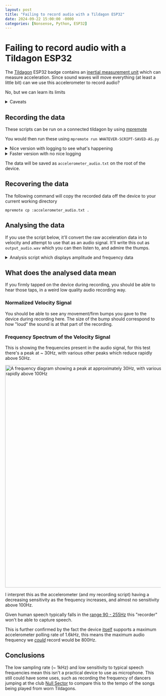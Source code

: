 ```yaml
---
layout: post
title: "Failing to record audio with a Tildagon ESP32"
date: 2024-09-22 15:00:00 -0000
categories: [Nonsense, Python, ESP32]
---
```


# Failing to record audio with a Tildagon ESP32

The [Tildagon](https://tildagon.badge.emfcamp.org/) ESP32 badge contains an [inertial measurement unit](https://tildagon.badge.emfcamp.org/tildagon-apps/reference/badge-hardware/#imu) which can measure acceleration. Since sound waves will move everything (at least a little bit) can we use this accelerometer to record audio?

No, but we can learn its limits

<details>
  <summary>Caveats</summary>
  
  * All this code was written by ChatGPT (specifically o1-preview-2024-09-12) with manual supervision.

- This code is not optimised for speed or correctness, so it could be possible to record audio, just unlikely.

</details>

## Recording the data

These scripts can be run on a connected tildagon by using [mpremote](https://docs.micropython.org/en/latest/reference/mpremote.html)

You would then run these using `mpremote run WHATEVER-SCRIPT-SAVED-AS.py`

<details>
<summary>Nice version with logging to see what's happening</summary>

```python

import time
import imu

# Configuration parameters
DURATION = 10          # Recording duration in seconds
SAMPLE_RATE = 100000     # Samples per second (Hz)
BUFFER_SIZE = 100      # Number of samples to buffer before writing to disk
FILE_NAME = 'accelerometer_audio.txt'  # Output file name

def record_accelerometer(duration, sample_rate, file_name):
    sample_interval = 1000000 // sample_rate  # Sample interval in microseconds
    data_buffer = []
    sample_count = 0  # Initialize sample counter
    previous_time = None  # To store the timestamp of the previous sample

    with open(file_name, 'w') as f:
        start_time = time.ticks_us()
        end_time = start_time + duration * 1000000  # Convert duration to microseconds
        next_sample_time = start_time

        print('Starting accelerometer recording...')
        while time.ticks_diff(time.ticks_us(), end_time) < 0:
            current_time = time.ticks_us()
            # if time.ticks_diff(current_time, next_sample_time) >= 0:
            if True:
                # Read accelerometer data
                x, y, z = imu.acc_read()
                sample_count += 1  # Increment sample counter

                # Calculate delta time between samples
                if previous_time is not None:
                    delta_time = time.ticks_diff(current_time, previous_time)
                else:
                    delta_time = 0  # For the first sample
                previous_time = current_time  # Update previous_time

                # Append data to buffer with timestamp
                data_line = '{},{},{},{}\n'.format(current_time, x, y, z)
                data_buffer.append(data_line)

                # Logging: Print the sample number, delta time, and data
                # print('Sample {}: Δt={}us, Time={}, x={:.3f}, y={:.3f}, z={:.3f}'.format(
                    # sample_count, delta_time, current_time, x, y, z))

                # Schedule next sample time
                next_sample_time += sample_interval

                # If buffer is full, write to file
                if len(data_buffer) >= BUFFER_SIZE:
                    for line in data_buffer:
                        f.write(line)
                    data_buffer = []
            # else:
            #     # Sleep briefly to yield control
            #     time.sleep_ms(1)

        # Write any remaining data
        if data_buffer:
            for line in data_buffer:
                f.write(line)
    print('Recording complete. Total samples recorded: {}'.format(sample_count))

# Start recording
record_accelerometer(DURATION, SAMPLE_RATE, FILE_NAME)

```

</details>

<details>
<summary>Faster version with no nice logging</summary>

```python
import time
import imu

# Configuration parameters
DURATION = 10          # Recording duration in seconds
BUFFER_SIZE = 5000      # Number of samples to buffer before writing to disk
FILE_NAME = 'accelerometer_audio.txt'  # Output file name

def record_accelerometer(duration, file_name):
    sample_count = 0  # Initialize sample counter

    # Open the file in binary mode to speed up writing
    with open(file_name, 'wb') as f:
        start_time = time.ticks_us()
        end_time = start_time + duration * 1_000_000  # Convert duration to microseconds

        # Pre-allocate the buffer
        data_buffer = [''] * BUFFER_SIZE

        while time.ticks_diff(time.ticks_us(), end_time) < 0:
            current_time = time.ticks_us()

            # Read accelerometer data
            x, y, z = imu.acc_read()
            sample_count += 1  # Increment sample counter

            # Prepare data line
            data_line = '{},{},{},{}\n'.format(current_time, x, y, z)
            index = (sample_count - 1) % BUFFER_SIZE
            data_buffer[index] = data_line

            # If buffer is full, write to file
            if index == BUFFER_SIZE - 1:
                f.write(''.join(data_buffer).encode('utf-8'))

        # Write any remaining data
        remaining_samples = sample_count % BUFFER_SIZE
        if remaining_samples > 0:
            f.write(''.join(data_buffer[:remaining_samples]).encode('utf-8'))

    print('Recording complete. Total samples recorded:', sample_count)

# Start recording
record_accelerometer(DURATION, FILE_NAME)

```

</details>

The data will be saved as `accelerometer_audio.txt` on the root of the device.

## Recovering the data

The following command will copy the recorded data off the device to your current working directory

```console
mpremote cp :accelerometer_audio.txt .
```

## Analysing the data

If you use the script below, it'll convert the raw acceleration data in to velocity and attempt to use that as an audio signal. It'll write this out as `output_audio.wav` which you can then listen to, and admire the thumps.

<details>
<summary>Analysis script which displays amplitude and frequency data</summary>

To use this, first install some modules using
`pip3 install numpy scipy matplotlib`

Then run the script from the directory where you downloaded the `accelerometer_audio.txt` file.

```python
import numpy as np
from scipy.io import wavfile
import matplotlib.pyplot as plt
from scipy.interpolate import interp1d

def accelerometer_to_sound_with_integration(file_name, output_wav='output_audio.wav'):
    # Read accelerometer data from file
    timestamps = []
    x_values = []
    y_values = []
    z_values = []

    with open(file_name, 'r') as f:
        for line in f:
            # Each line is formatted as: timestamp,x,y,z
            parts = line.strip().split(',')
            if len(parts) == 4:
                timestamp_str, x_str, y_str, z_str = parts
                try:
                    timestamp = int(timestamp_str)
                    x = float(x_str)
                    y = float(y_str)
                    z = float(z_str)
                    timestamps.append(timestamp)
                    x_values.append(x)
                    y_values.append(y)
                    z_values.append(z)
                except ValueError:
                    # Handle lines with invalid data
                    continue

    # Convert lists to numpy arrays
    timestamps = np.array(timestamps)
    x_values = np.array(x_values)
    y_values = np.array(y_values)
    z_values = np.array(z_values)

    # Convert timestamps from microseconds to seconds
    timestamps = (timestamps - timestamps[0]) / 1e6  # Start from zero

    # Calculate the total duration and actual sampling rate
    total_duration = timestamps[-1] - timestamps[0]
    num_samples = len(timestamps)
    actual_sample_rate = num_samples / total_duration if total_duration > 0 else 1  # Samples per second

    print(f"Total duration: {total_duration:.3f} seconds")
    print(f"Number of samples: {num_samples}")
    print(f"Actual average sample rate: {actual_sample_rate:.2f} Hz")

    # Subtract the mean (DC offset) from each axis to remove gravity
    x_mean = np.mean(x_values)
    y_mean = np.mean(y_values)
    z_mean = np.mean(z_values)

    x_values_zeroed = x_values - x_mean
    y_values_zeroed = y_values - y_mean
    z_values_zeroed = z_values - z_mean

    # Compute the magnitude of the acceleration vector at each time point
    acceleration_magnitude = np.sqrt(x_values_zeroed**2 + y_values_zeroed**2 + z_values_zeroed**2)

    # Remove any residual DC offset from acceleration magnitude
    acceleration_magnitude -= np.mean(acceleration_magnitude)

    # Create an interpolation function to resample the acceleration at a uniform rate
    target_sample_rate = int(actual_sample_rate)

    # Create new time vector with uniform sampling
    uniform_timestamps = np.linspace(timestamps[0], timestamps[-1], int(total_duration * target_sample_rate))

    # Interpolate the acceleration onto the uniform time grid
    interpolation_function = interp1d(timestamps, acceleration_magnitude, kind='linear', fill_value='extrapolate')
    resampled_acceleration = interpolation_function(uniform_timestamps)

    # Integrate acceleration to obtain velocity
    # Use cumulative trapezoidal integration
    from scipy.integrate import cumulative_trapezoid

    velocity = cumulative_trapezoid(resampled_acceleration, uniform_timestamps, initial=0)

    # Remove any linear trend (drift) from the velocity signal
    from scipy.signal import detrend
    velocity_detrended = detrend(velocity)

    # Optional: Apply a high-pass filter to remove low-frequency noise
    from scipy.signal import butter, filtfilt

    def highpass_filter(data, cutoff=20, fs=target_sample_rate, order=5):
        nyq = 0.5 * fs  # Nyquist Frequency
        normal_cutoff = cutoff / nyq
        # Get the filter coefficients
        b, a = butter(order, normal_cutoff, btype='high', analog=False)
        y = filtfilt(b, a, data)
        return y

    # Apply high-pass filter to remove frequencies below 20 Hz
    filtered_signal = highpass_filter(velocity_detrended, cutoff=20)

    # Normalize the signal to the int16 range (-32768 to 32767)
    max_abs_value = np.max(np.abs(filtered_signal))
    if max_abs_value == 0:
        max_abs_value = 1  # Prevent division by zero
    normalized_signal = filtered_signal / max_abs_value  # Now between -1 and 1
    audio_signal = np.int16(normalized_signal * 32767)

    # Save the audio signal as a WAV file
    wavfile.write(output_wav, target_sample_rate, audio_signal)

    print(f"Audio file '{output_wav}' has been created with duration {total_duration:.3f} seconds.")

    # Plot the time-domain signal
    plt.figure(figsize=(12, 4))
    plt.plot(uniform_timestamps, normalized_signal)
    plt.title('Normalized Velocity Signal (Integrated from Acceleration)')
    plt.xlabel('Time (s)')
    plt.ylabel('Amplitude')
    plt.show()

    # Compute the FFT of the signal
    fft_result = np.fft.fft(filtered_signal)
    fft_freqs = np.fft.fftfreq(len(filtered_signal), d=1.0 / target_sample_rate)

    # Only keep the positive frequencies
    positive_freqs = fft_freqs[:len(fft_freqs)//2]
    positive_magnitudes = np.abs(fft_result[:len(fft_result)//2])

    # Plot the frequency spectrum
    plt.figure(figsize=(12, 6))
    plt.plot(positive_freqs, positive_magnitudes)
    plt.title('Frequency Spectrum of the Velocity Signal')
    plt.xlabel('Frequency (Hz)')
    plt.ylabel('Magnitude')
    plt.xlim(0, target_sample_rate / 2)  # Limit x-axis to Nyquist frequency
    plt.grid(True)
    plt.show()

    # Optionally, plot the spectrum on a logarithmic scale
    plt.figure(figsize=(12, 6))
    plt.semilogy(positive_freqs, positive_magnitudes)
    plt.title('Frequency Spectrum of the Velocity Signal (Log Scale)')
    plt.xlabel('Frequency (Hz)')
    plt.ylabel('Magnitude (Log Scale)')
    plt.xlim(0, target_sample_rate / 2)
    plt.grid(True, which='both', linestyle='-', color='grey')
    plt.show()

# Example usage
accelerometer_to_sound_with_integration('accelerometer_audio.txt', output_wav='output_audio.wav')


```

</details>

## What does the analysed data mean

If you firmly tapped on the device during recording, you should be able to hear those taps, in a weird low quality audio recording way.

### Normalized Velocity Signal

You should be able to see any movement/firm bumps you gave to the device during recording here. The size of the bump should correspond to how "loud" the sound is at that part of the recording.

### Frequency Spectrum of the Velocity Signal

This is showing the frequencies present in the audio signal, for this test there's a peak at ~ 30Hz, with various other peaks which reduce rapidly above 50Hz.

<img src="/static/2024-09-22-esp32-failed-audio-recorder/Frequency-Spectrum.png" alt="A frequency diagram showing a peak at approximately 30Hz, with various other speaks tapering off rapidly above 100Hz"  width="720" />

I interpret this as the accelerometer (and my recording script) having a decreasing sensitivity as the frequency increases, and almost no sensitivity above 100Hz.

Given human speech typically falls in the [range 90 - 255Hz](https://en.wikipedia.org/wiki/Voice_frequency) this "recorder" won't be able to capture speech.

This is further confirmed by the fact the device [itself](https://www.bosch-sensortec.com/products/motion-sensors/imus/bmi270/) supports a maximum accelerometer polling rate of 1.6kHz, this means the maximum audio frequency we [_could_](https://en.wikipedia.org/wiki/Nyquist%E2%80%93Shannon_sampling_theorem) record would be 800Hz.

## Conclusions

The low sampling rate (~ 1kHz) and low sensitivity to typical speech frequencies mean this isn't a practical device to use as microphone. This still could have some uses, such as recording the frequency of dancers jumping at the club [Null Sector](https://wiki.emfcamp.org/2024/wiki/Null_Sector) to compare this to the tempo of the songs being played from worn Tildagons.
